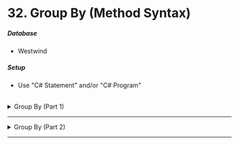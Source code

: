 # 32.  Group By (Method Syntax)

  ##### Database
  * Westwind</br>
  ##### Setup
  * Use "C# Statement" and/or "C# Program"</br></br>
  
<details>
<summary>Group By (Part 1)</summary>

**Given a list of Product, return the following information.**

* Product Name (shown as ProductName)
* Orders Detail (shown as Details)
  * Order ID
  * Customer Name (shown as Customer)
  * Order Date
  * Quantity Sold (shown as Sold)
  
* **Order Product Name and Quantity Descending**  
* **We only want to see the following:**
  * **Products that have been sold in 2018**
  * **Only those Products that have been sold 40 or more**

<details>
<summary>Solution</summary>

  ```cs
Products
	.GroupBy(p => new { p.ProductID, p.ProductName })
	//  using pg to indicate that we are now reference the group by collection and not the product collection
	.OrderBy(pg => pg.Key.ProductName)
	.Select(pg => new
	{
		ProductName = pg.Key.ProductName,
		Details = OrderDetails
				.Where(od => od.ProductID == pg.Key.ProductID 
						&& od.Order.OrderDate.Value.Year == 2018
						&& od.Quantity >= 40)
				.OrderByDescending(od => od.Quantity)
				.Select(od => new {
				OrderID = od.OrderID,
				Customer = od.Order.Customer.CompanyName,
				OrderDate = od.Order.OrderDate,
				Sold = od.Quantity
				})
	}).Dump();
 ```
</details>

### Output
![](Images/32%20-%20GroupBy%201.png)
</details>

--- 
<details>
<summary>Group By (Part 2)</summary>

**Given a list of Categories, return the following information.**

* Category Name (shown as CategoryName)
* Product Detail (shown as Details)
  * Product Name (shown as ProductName)
  * Total Quantity Sold (shown as TotalSold)
  
* **Order Category Name and Product Name**  
* **NOTE:  When getting the Total Quantity Sold, you will have to cast the Quantity as nullable.  IE:  (int?)x.Quantity**

<details>
<summary>Solution</summary>

  ```cs
Categories
	.GroupBy(c => new { c.CategoryID, c.CategoryName})
	//  using cg to indicate that we are now reference the "group by" collection and not the Categories collection
	.OrderBy(cg => cg.Key.CategoryName)
	.Select(cg => new
	{
		CategoryName = cg.Key.CategoryName,
		Details = Products
					.Where(p => p.CategoryID == cg.Key.CategoryID)
					.OrderBy(p => p.ProductName)
					.Select(p => new 
					{
					ProductName = p.ProductName,
					TotalSold = p.OrderDetails.Sum(x => (int?)x.Quantity)
					})
	})
	.Dump();
 ```
</details>

### Output
![](Images/32%20-%20GroupBy%202.png)
</details>

--- 